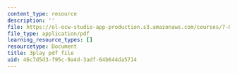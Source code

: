 ```yaml
---
content_type: resource
description: ''
file: https://ol-ocw-studio-app-production.s3.amazonaws.com/courses/7-016-introductory-biology-fall-2018/46c7d5d3f95c9a4d3adf64b644da5714_CALYA11terw.pdf
file_type: application/pdf
learning_resource_types: []
resourcetype: Document
title: 3play pdf file
uid: 46c7d5d3-f95c-9a4d-3adf-64b644da5714
---
```

